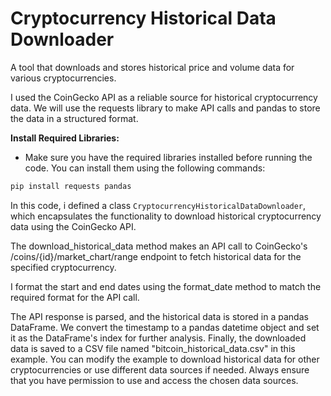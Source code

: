 # Cryptocurrency Historical Data Downloader

A tool that downloads and stores historical price and volume data for various cryptocurrencies.


I used the CoinGecko API as a reliable source for historical cryptocurrency data. We will use the requests library to make API calls and pandas to store the data in a structured format.

__Install Required Libraries:__

 - Make sure you have the required libraries installed before running the code. You can install them using the following commands:

```bash
pip install requests pandas
```

In this code, i defined a class ```CryptocurrencyHistoricalDataDownloader```, which encapsulates the functionality to download historical cryptocurrency data using the CoinGecko API.

The download_historical_data method makes an API call to CoinGecko's /coins/{id}/market_chart/range endpoint to fetch historical data for the specified cryptocurrency.

I format the start and end dates using the format_date method to match the required format for the API call.

The API response is parsed, and the historical data is stored in a pandas DataFrame. We convert the timestamp to a pandas datetime object and set it as the DataFrame's index for further analysis.
Finally, the downloaded data is saved to a CSV file named "bitcoin_historical_data.csv" in this example.
You can modify the example to download historical data for other cryptocurrencies or use different data sources if needed. Always ensure that you have permission to use and access the chosen data sources.


